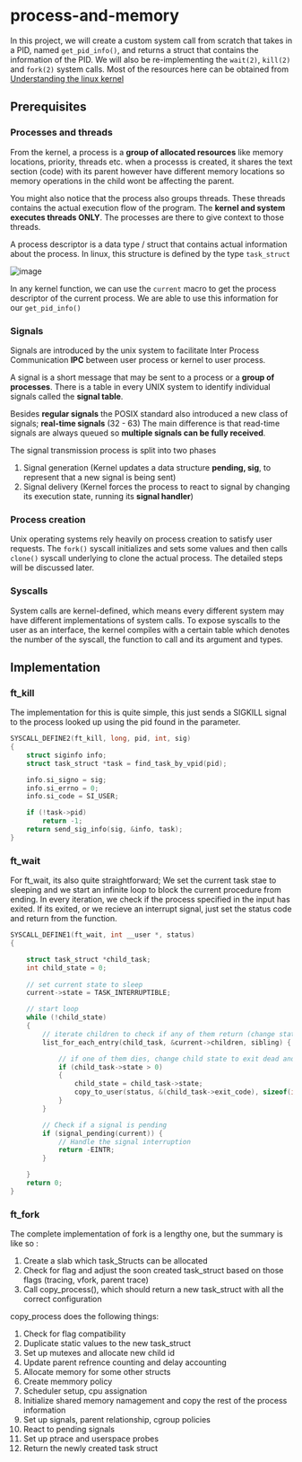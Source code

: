 # process-and-memory
In this project, we will create a custom system call from scratch that takes in a PID, named `get_pid_info()`, and returns a struct that contains the information of the PID. We will also be re-implementing the `wait(2)`, `kill(2)` and `fork(2)` system calls. Most of the resources here can be obtained from [Understanding the linux kernel](http://gauss.ececs.uc.edu/Courses/e4022/code/memory/understanding.pdf)

## Prerequisites
### Processes and threads
From the kernel, a process is a **group of allocated resources** like memory locations, priority, threads etc. when a processs is created, it shares the text section (code) with its parent however have different memory locations so memory operations in the child wont be affecting the parent.

You might also notice that the process also groups threads. These threads contains the actual execution flow of the program. The **kernel and system executes threads ONLY**. The processes are there to give context to those threads.

A process descriptor is a data type / struct that contains actual information about the process. In linux, this structure is defined by the type `task_struct` 

![image](https://github.com/neosizzle/process-and-memory/assets/44501267/52bc0f8c-fb25-4835-9f89-6504ce881ef4)

In any kernel function, we can use the `current` macro to get the process descriptor of the current process. We are able to use this information for our `get_pid_info()`

### Signals
Signals are introduced by the unix system to facilitate Inter Process Communication **IPC** between user process or kernel to user process.

A signal is a short message that may be sent to a process or a **group of processes**. There is a table in every UNIX system to identify individual signals called the **signal table**.

Besides **regular signals** the POSIX standard also introduced a new class of signals; **real-time signals** (32 - 63) The main difference is that read-time signals are always queued so **multiple signals can be fully received**. 

The signal transmission process is split into two phases
1. Signal generation (Kernel updates a data structure __pending, sig__, to represent that a new signal is being sent)
2. Signal delivery (Kernel forces the process to react to signal by changing its execution state, running its **signal handler**)

### Process creation
Unix operating systems rely heavily on process creation to satisfy user requests. The `fork()` syscall initializes and sets some values and then calls `clone()` syscall underlying to clone the actual process. The detailed steps will be discussed later. 

### Syscalls
System calls are kernel-defined, which means every different system may have different implementations of system calls. To expose syscalls to the user as an interface, the kernel compiles with a certain table which denotes the number of the syscall, the function to call and its argument and types.

## Implementation
### ft_kill
The implementation for this is quite simple, this just sends a SIGKILL signal to the process looked up using the pid found in the parameter.
```c
SYSCALL_DEFINE2(ft_kill, long, pid, int, sig)
{
	struct siginfo info;
	struct task_struct *task = find_task_by_vpid(pid);

	info.si_signo = sig;
	info.si_errno = 0;
	info.si_code = SI_USER;

	if (!task->pid)
		return -1;
	return send_sig_info(sig, &info, task);
}
```

### ft_wait
For ft_wait, its also quite straightforward; We set the current task stae to sleeping and we start an infinite loop to block the current procedure from ending. In every iteration, we check if the process specified in the input has exited. If its exited, or we recieve an interrupt signal, just set the status code and return from the function.
```c
SYSCALL_DEFINE1(ft_wait, int __user *, status)
{

	struct task_struct *child_task;
	int child_state = 0;
	
	// set current state to sleep
	current->state = TASK_INTERRUPTIBLE;

	// start loop
	while (!child_state)
	{
		// iterate children to check if any of them return (change state to exit zombie)
		list_for_each_entry(child_task, &current->children, sibling) {

			// if one of them dies, change child state to exit dead and return status code
			if (child_task->state > 0)
			{
				child_state = child_task->state;
				copy_to_user(status, &(child_task->exit_code), sizeof(int));
			}
		}

		// Check if a signal is pending
		if (signal_pending(current)) {
			// Handle the signal interruption
			return -EINTR;
		}

	}	
	return 0;
}
```

### ft_fork
The complete implementation of fork is a lengthy one, but the summary is like so : 
1. Create a slab which task_Structs can be allocated
2. Check for flag and adjust the soon created task_struct based on those flags (tracing, vfork, parent trace)
3. Call copy_process(), which should return a new task_struct with all the correct configuration

copy_process does the following things:
1. Check for flag compatibility
2. Duplicate static values to the new task_struct
3. Set up mutexes and allocate new child id
4. Update parent refrence counting and delay accounting
5. Allocate memory for some other structs
6. Create memmory policy
7. Scheduler setup, cpu assignation
8. Initialize shared memory namagement and copy the rest of the process information
9. Set up signals, parent relationship, cgroup policies
10. React to pending signals
11. Set up ptrace and userspace probes
12. Return the newly created task struct
